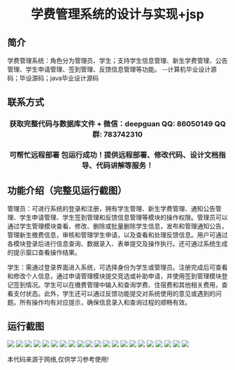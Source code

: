 <p><h1 align="center">学费管理系统的设计与实现+jsp</h1></p>

## 简介
学费管理系统：角色分为管理员、学生；支持学生信息管理、新生学费管理、公告管理、学生申请管理、签到管理、反馈信息管理等功能。    --计算机毕业设计源码；毕设源码；java毕业设计源码


## 联系方式
<p><h3 align="center">获取完整代码与数据库文件 + 微信：deepguan QQ: 86050149 QQ群: 783742310</h3></p>
<p><h3 align="center">可帮忙远程部署 包运行成功！提供远程部署、修改代码、设计文档指导、代码讲解等服务！</h3></p>

## 功能介绍（完整见运行截图）
管理员：可进行系统的登录和注册，拥有学生管理、新生学费管理、通知公告管理、学生申请管理、学生签到管理和反馈信息管理等模块的操作权限。管理员可以通过学生管理模块查看、修改、删除或批量删除学生信息，发布和管理通知公告，管理新生缴费信息，审核和管理学生申请，以及查看和处理反馈信息。用户可通过各模块登录后进行信息查询、数据录入、表单提交及操作执行。还可通过系统生成的提示窗口查看操作结果。

学生：需通过登录界面进入系统，可选择身份为学生或管理员。注册完成后可查看和修改个人信息，通过申请管理模块提交竞选或补助申请，并使用签到管理模块登记签到情况。学生可以在缴费管理中输入和查询学费、住宿费和其他相关费用，查看支付状态。此外，学生还可以通过反馈功能提交对系统使用的意见或遇到的问题。所有操作均有对应提示，确保信息录入和查询过程的顺畅有效。


## 运行截图
![](img/001.jpg)
![](img/002.jpg)
![](img/003.jpg)
![](img/004.jpg)
![](img/005.jpg)
![](img/006.jpg)
![](img/007.jpg)
![](img/008.jpg)
![](img/009.jpg)
![](img/010.jpg)
![](img/011.jpg)
![](img/012.jpg)
![](img/013.jpg)
![](img/014.jpg)
![](img/015.jpg)
![](img/016.jpg)
![](img/017.jpg)
![](img/018.jpg)
![](img/019.jpg)
![](img/020.jpg)
![](img/021.jpg)

<p>本代码来源于网络,仅供学习参考使用!</p>
